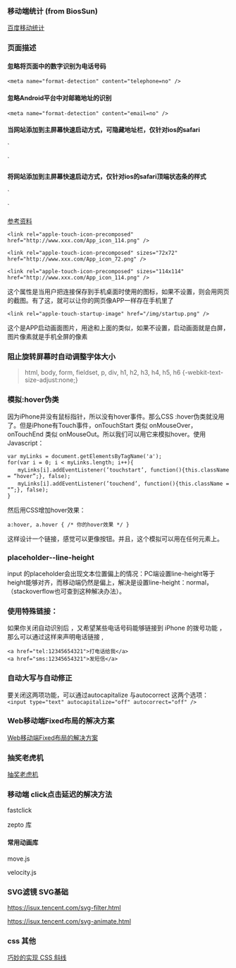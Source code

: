 ### 移动端统计 (from BiosSun)
[百度移动统计](http://tongji.baidu.com/data/mobile/brand)

### 页面描述

#### 忽略将页面中的数字识别为电话号码   
`<meta name="format-detection" content="telephone=no" />`
#### 忽略Android平台中对邮箱地址的识别   
`<meta name="format-detection" content="email=no" />`
#### 当网站添加到主屏幕快速启动方式，可隐藏地址栏，仅针对ios的safari   
`<meta name="apple-mobile-web-app-capable" content="yes" />   
<!-- ios7.0版本以后，safari上已看不到效果 -->`   
#### 将网站添加到主屏幕快速启动方式，仅针对ios的safari顶端状态条的样式   
`<meta name="apple-mobile-web-app-status-bar-style" content="black" />   
<!-- 可选default、black、black-translucent -->`   
[参考资料](http://www.cnblogs.com/PeunZhang/p/3407453.html)   
```
<link rel="apple-touch-icon-precomposed" href="http://www.xxx.com/App_icon_114.png" /> 
```

```
<link rel="apple-touch-icon-precomposed" sizes="72x72" href="http://www.xxx.com/App_icon_72.png" /> 
```

```
<link rel="apple-touch-icon-precomposed" sizes="114x114" href="http://www.xxx.com/App_icon_114.png" /> 
```
这个属性是当用户把连接保存到手机桌面时使用的图标，如果不设置，则会用网页的截图。有了这，就可以让你的网页像APP一样存在手机里了  

```
<link rel="apple-touch-startup-image" href="/img/startup.png" />
```
这个是APP启动画面图片，用途和上面的类似，如果不设置，启动画面就是白屏，图片像素就是手机全屏的像素

### 阻止旋转屏幕时自动调整字体大小
> html, body, form, fieldset, p, div, h1, h2, h3, h4, h5, h6 {-webkit-text-size-adjust:none;}

### 模拟:hover伪类
因为iPhone并没有鼠标指针，所以没有hover事件。那么CSS :hover伪类就没用了。但是iPhone有Touch事件，onTouchStart 类似 onMouseOver，onTouchEnd 类似 onMouseOut。所以我们可以用它来模拟hover。使用Javascript：

```
var myLinks = document.getElementsByTagName('a');
for(var i = 0; i < myLinks.length; i++){
　　myLinks[i].addEventListener(’touchstart’, function(){this.className = “hover”;}, false);
　　myLinks[i].addEventListener(’touchend’, function(){this.className = “”;}, false);
}
```


然后用CSS增加hover效果：
```
a:hover, a.hover { /* 你的hover效果 */ }
```

这样设计一个链接，感觉可以更像按钮。并且，这个模拟可以用在任何元素上。

### placeholder--line-height
input 的placeholder会出现文本位置偏上的情况：PC端设置line-height等于height能够对齐，而移动端仍然是偏上，解决是设置line-height：normal，（stackoverflow也可查到这种解决办法）。

### 使用特殊链接：
如果你关闭自动识别后 ，又希望某些电话号码能够链接到 iPhone 的拨号功能 ，那么可以通过这样来声明电话链接 ,   
```
<a href="tel:12345654321">打电话给我</a>
<a href="sms:12345654321">发短信</a>
```


### 自动大写与自动修正
要关闭这两项功能，可以通过autocapitalize 与autocorrect 这两个选项：   
`<input type="text" autocapitalize="off" autocorrect="off" />`

### Web移动端Fixed布局的解决方案
[Web移动端Fixed布局的解决方案](http://efe.baidu.com/blog/mobile-fixed-layout/)

### 抽奖老虎机
[抽奖老虎机](http://perfey.github.io/laohuji/index.html)

### 移动端 click点击延迟的解决方法
fastclick

zepto  库

#### 常用动画库

move.js

velocity.js

### SVG滤镜 SVG基础
https://isux.tencent.com/svg-filter.html

https://isux.tencent.com/svg-animate.html

###  css 其他
[巧妙的实现 CSS 斜线 ](http://www.cnblogs.com/coco1s/p/6026009.html)











